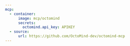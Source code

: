 ```yaml
---
mcp:
  - container:
      image: mcp/octomind
      secrets:
        octomind.api_key: APIKEY
  - source:
      url: https://github.com/OctoMind-dev/octomind-mcp
---
```

